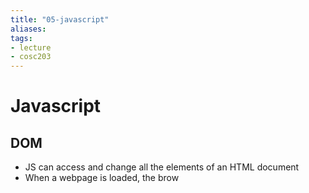 ```yaml
---
title: "05-javascript"
aliases: 
tags: 
- lecture
- cosc203
---
```


# Javascript
## DOM
- JS can access and change all the elements of an HTML document
- When a webpage is loaded, the brow